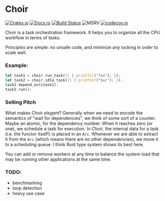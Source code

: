 # Choir

[![Crates.io](https://img.shields.io/crates/v/choir.svg?label=choir)](https://crates.io/crates/choir)
[![Docs.rs](https://docs.rs/choir/badge.svg)](https://docs.rs/choir)
[![Build Status](https://github.com/kvark/choir/workflows/pipeline/badge.svg)](https://github.com/kvark/choir/actions)
![MSRV](https://img.shields.io/badge/rustc-1.56+-blue.svg)
[![codecov.io](https://codecov.io/gh/kvark/choir/branch/main/graph/badge.svg)](https://codecov.io/gh/kvark/choir)

Choir is a task orchestration framework. It helps you to organize all the CPU workflow in terms of tasks.

_Principles_ are simple: no unsafe code, and minimize any locking in order to scale well.

### Example:
```rust
let task1 = choir.run_task(|| { println!("foo"); });
let task2 = choir.idle_task(|| { println!("bar"); });
task2.depend_on(&task1);
task2.run();
```

### Selling Pitch

What makes Choir _elegant_? Generally when we need to encode the semantics of "wait for dependencies", we think of some sort of a counter. Maybe an atomic, for the dependency number. When it reaches zero (or one), we schedule a task for execution. In _Choir_, the internal data for a task (i.e. the functor itself!) is placed in an `Arc`. Whenever we are able to extract it from the `Arc` (which means there are no other dependencies), we move it to a scheduling queue. I think Rust type system shows its best here.

You can add or remove workers at any time to balance the system load that may be running other applications at the same time.

### TODO:
  - benchmarking
  - loop detection
  - heavy use case

